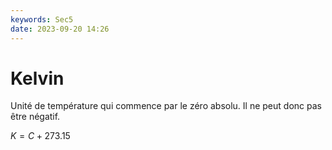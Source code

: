 ```yaml
---
keywords: Sec5
date: 2023-09-20 14:26
---
```


# Kelvin

Unité de température qui commence par le zéro absolu. Il ne peut donc pas être négatif.

$K = C + 273.15$